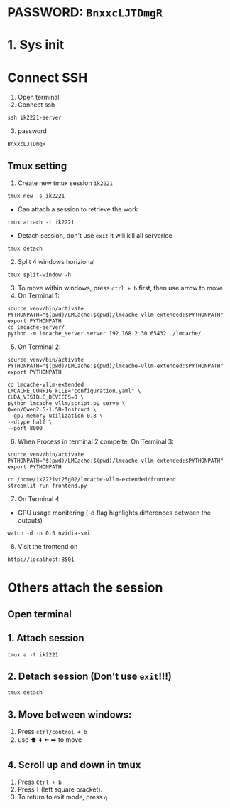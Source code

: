 # PASSWORD: `BnxxcLJTDmgR`
# 1. Sys init
# Connect SSH
1. Open terminal
2. Connect ssh
```
ssh ik2221-server
```
3. password
```
BnxxcLJTDmgR
```
## Tmux setting
1. Create new tmux session `ik2221`
```
tmux new -s ik2221
```
- Can attach a session to retrieve the work
```
tmux attach -t ik2221
```
- Detach session, don't use `exit` it will kill all serverice
```
tmux detach
```
2. Split 4 windows horizional
```
tmux split-window -h
```
3. To move within windows, press `ctrl + b` first, then use arrow to move
4. On Terminal 1:
```
source venv/bin/activate
PYTHONPATH="$(pwd)/LMCache:$(pwd)/lmcache-vllm-extended:$PYTHONPATH"
export PYTHONPATH
cd lmcache-server/
python -m lmcache_server.server 192.168.2.30 65432 ./lmcache/
```
5. On Terminal 2:
```
source venv/bin/activate
PYTHONPATH="$(pwd)/LMCache:$(pwd)/lmcache-vllm-extended:$PYTHONPATH"
export PYTHONPATH

cd lmcache-vllm-extended
LMCACHE_CONFIG_FILE="configuration.yaml" \
CUDA_VISIBLE_DEVICES=0 \
python lmcache_vllm/script.py serve \
Qwen/Qwen2.5-1.5B-Instruct \
--gpu-memory-utilization 0.8 \
--dtype half \
--port 8000
```
6. When Process in terminal 2 compelte, On Terminal 3:
```
source venv/bin/activate
PYTHONPATH="$(pwd)/LMCache:$(pwd)/lmcache-vllm-extended:$PYTHONPATH"
export PYTHONPATH

cd /home/ik2221vt25g02/lmcache-vllm-extended/frontend
streamlit run frontend.py
```
7. On Terminal 4:
- GPU usage monitoring (-d flag highlights differences between the outputs)
```
watch -d -n 0.5 nvidia-smi
```
8. Visit the frontend on 
```
http://localhost:8501
```
# Others attach the session
## Open terminal
## 1. Attach session
```
tmux a -t ik2221
```
## 2. Detach session (Don't use `exit`!!!)
```
tmux detach
```
## 3. Move between windows:
1. Press `ctrl/control + b`
2. use ⬆️ ⬇️ ⬅️ ➡️ to move

## 4. Scroll up and down in tmux
1. Press `Ctrl + b`
2. Press `[` (left square bracket).
3. To return to exit mode, press `q`
